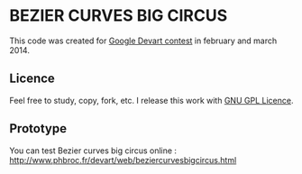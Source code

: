BEZIER CURVES BIG CIRCUS
========================

This code was created for [Google Devart contest](www.g.co/devart) in february and march 2014.

## Licence
Feel free to study, copy, fork, etc. I release this work with [GNU GPL Licence](https://www.gnu.org/copyleft/gpl.html).

## Prototype
You can test Bezier curves big circus online : http://www.phbroc.fr/devart/web/beziercurvesbigcircus.html